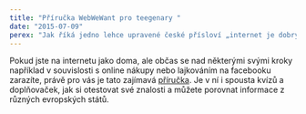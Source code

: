 ```yaml
---
title: "Příručka WebWeWant pro teegenary "
date: "2015-07-09"
perex: "Jak říká jedno lehce upravené české přísloví „internet je dobrý sluha, ale zlý pán“. Na [www.webwewant.cz](http://www.webwewant.cz/) najdete zajímavou příručku pro teenagery, kde se dozvíte cenné informace například o závaznosti smluvních podmínek, které určitě běžně „odklikáváte“ na internetu, zjistíte, jak se bránit, pokud vám někdo na internetu narušil vaše soukromí, co je to právo být zapomenut nebo jak funguje ochrana autorských práv."
---
```






Pokud jste na internetu jako doma, ale občas se nad některými svými kroky například v souvislosti s online nákupy nebo lajkováním na facebooku zarazíte, právě pro vás je tato zajímavá [příručka](http://www.webwewant.eu/cs/web/guest/get-the-www). Je v ní i spousta kvízů a doplňovaček, jak si otestovat své znalosti a můžete porovnat informace z různých evropských států. 


